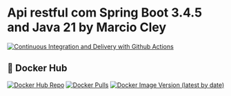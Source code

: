 # Api restful com Spring Boot 3.4.5 and Java 21 by Marcio Cley
[![Continuous Integration and Delivery with Github Actions](https://github.com/marciocleydev/workshop_springBoot_jpa_2.0/actions/workflows/continuous-deployment.yml/badge.svg?branch=main)](https://github.com/marciocleydev/workshop_springBoot_jpa_2.0/actions/workflows/continuous-deployment.yml)

## 🐳 Docker Hub
[![Docker Hub Repo](https://img.shields.io/badge/Docker%20Hub-marciocleydev/salesapp-blue?logo=docker)](https://hub.docker.com/r/marciocleydev/salesapp)
[![Docker Pulls](https://img.shields.io/docker/pulls/marciocleydev/salesapp?logo=docker)](https://hub.docker.com/r/marciocleydev/salesapp)
[![Docker Image Version (latest by date)](https://img.shields.io/docker/v/marciocleydev/salesapp?sort=date&logo=docker)](https://hub.docker.com/r/marciocleydev/salesapp)
